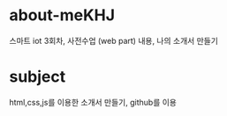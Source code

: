 ﻿# about-meKHJ
 스마트 iot 3회차, 사전수업 (web part) 내용, 나의 소개서 만들기

# subject
html,css,js를 이용한 소개서 만들기,
github를 이용
